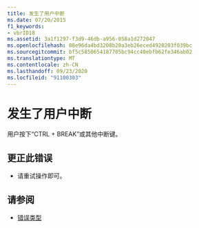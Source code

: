 ```yaml
---
title: 发生了用户中断
ms.date: 07/20/2015
f1_keywords:
- vbrID18
ms.assetid: 3a1f1297-f3d9-46db-a956-058a1d272047
ms.openlocfilehash: 08e96da4bd3208b20a3eb26eced4920203f039bc
ms.sourcegitcommit: bf5c5850654187705bc94cc40ebfb62fe346ab02
ms.translationtype: MT
ms.contentlocale: zh-CN
ms.lasthandoff: 09/23/2020
ms.locfileid: "91100303"
---
```

# <a name="user-interrupt-occurred"></a>发生了用户中断

用户按下“CTRL + BREAK”或其他中断键。  
  
## <a name="to-correct-this-error"></a>更正此错误  
  
- 请重试操作即可。  
  
## <a name="see-also"></a>请参阅

- [错误类型](../programming-guide/language-features/error-types.md)
